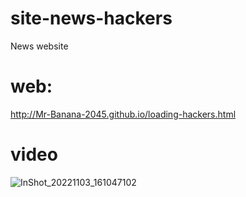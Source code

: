 # site-news-hackers
News website

# web:
http://Mr-Banana-2045.github.io/loading-hackers.html

# video
![InShot_20221103_161047102](https://user-images.githubusercontent.com/109140672/199726711-fd263539-b05a-4a76-bd65-fe1ed13a2e8d.gif)

